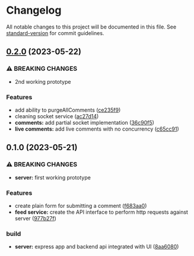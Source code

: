 # Changelog

All notable changes to this project will be documented in this file. See [standard-version](https://github.com/conventional-changelog/standard-version) for commit guidelines.

## [0.2.0](https://github.com/dessty/livefeed/compare/v0.1.0...v0.2.0) (2023-05-22)


### ⚠ BREAKING CHANGES

* 2nd working prototype

### Features

* add ability to purgeAllComments ([ce235f9](https://github.com/dessty/livefeed/commit/ce235f971f6764142534044f9810916845f7875c))
* cleaning socket service ([ac27d14](https://github.com/dessty/livefeed/commit/ac27d14acad6f62b6349f64fdd1512d193aeb2fb))
* **comments:** add partial socket implementation ([36c90f5](https://github.com/dessty/livefeed/commit/36c90f534b3fdb5dbca53796a44e0b54c12d6e0b))
* **live comments:** add live comments with no concurrency ([c65cc91](https://github.com/dessty/livefeed/commit/c65cc9137452124c8a2b0d33259645c2e5014719))

## 0.1.0 (2023-05-21)


### ⚠ BREAKING CHANGES

* **server:** first working prototype

### Features

* create plain form for submitting a comment ([f683aa0](https://github.com/dessty/livefeed/commit/f683aa095a829d45534d2bf1d9d9c1999f26cb46))
* **feed service:** create the API interface to perform http requests against server ([977b27f](https://github.com/dessty/livefeed/commit/977b27feddd0f62e794f62a00d526a68c2ededec))


### build

* **server:** express app and backend api integrated with UI ([8aa6080](https://github.com/dessty/livefeed/commit/8aa60808369021b066b8ac87ccca94565647e3c5))
